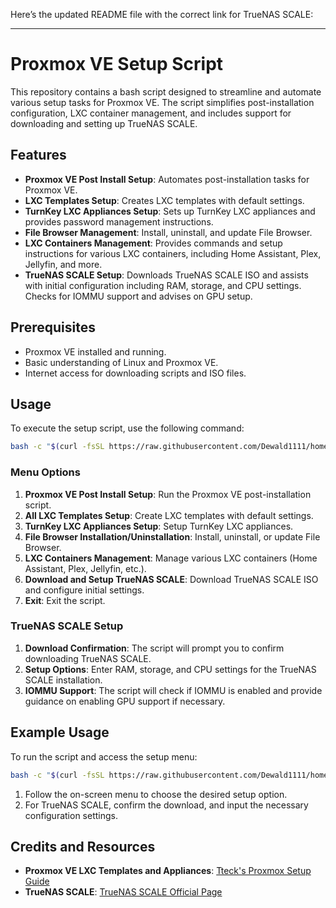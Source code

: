 Here’s the updated README file with the correct link for TrueNAS SCALE:

---

# Proxmox VE Setup Script

This repository contains a bash script designed to streamline and automate various setup tasks for Proxmox VE. The script simplifies post-installation configuration, LXC container management, and includes support for downloading and setting up TrueNAS SCALE.

## Features

- **Proxmox VE Post Install Setup**: Automates post-installation tasks for Proxmox VE.
- **LXC Templates Setup**: Creates LXC templates with default settings.
- **TurnKey LXC Appliances Setup**: Sets up TurnKey LXC appliances and provides password management instructions.
- **File Browser Management**: Install, uninstall, and update File Browser.
- **LXC Containers Management**: Provides commands and setup instructions for various LXC containers, including Home Assistant, Plex, Jellyfin, and more.
- **TrueNAS SCALE Setup**: Downloads TrueNAS SCALE ISO and assists with initial configuration including RAM, storage, and CPU settings. Checks for IOMMU support and advises on GPU setup.

## Prerequisites

- Proxmox VE installed and running.
- Basic understanding of Linux and Proxmox VE.
- Internet access for downloading scripts and ISO files.

## Usage

To execute the setup script, use the following command:

```bash
bash -c "$(curl -fsSL https://raw.githubusercontent.com/Dewald1111/homelab-setup/main/setup_proxmox.sh)"
```

### Menu Options

1. **Proxmox VE Post Install Setup**: Run the Proxmox VE post-installation script.
2. **All LXC Templates Setup**: Create LXC templates with default settings.
3. **TurnKey LXC Appliances Setup**: Setup TurnKey LXC appliances.
4. **File Browser Installation/Uninstallation**: Install, uninstall, or update File Browser.
5. **LXC Containers Management**: Manage various LXC containers (Home Assistant, Plex, Jellyfin, etc.).
6. **Download and Setup TrueNAS SCALE**: Download TrueNAS SCALE ISO and configure initial settings.
7. **Exit**: Exit the script.

### TrueNAS SCALE Setup

1. **Download Confirmation**: The script will prompt you to confirm downloading TrueNAS SCALE.
2. **Setup Options**: Enter RAM, storage, and CPU settings for the TrueNAS SCALE installation.
3. **IOMMU Support**: The script will check if IOMMU is enabled and provide guidance on enabling GPU support if necessary.

## Example Usage

To run the script and access the setup menu:

```bash
bash -c "$(curl -fsSL https://raw.githubusercontent.com/Dewald1111/homelab-setup/main/setup_proxmox.sh)"
```

1. Follow the on-screen menu to choose the desired setup option.
2. For TrueNAS SCALE, confirm the download, and input the necessary configuration settings.

## Credits and Resources

- **Proxmox VE LXC Templates and Appliances**: [Tteck's Proxmox Setup Guide](https://tteck.github.io/Proxmox/)
- **TrueNAS SCALE**: [TrueNAS SCALE Official Page](https://www.truenas.com/truenas-scale/)
